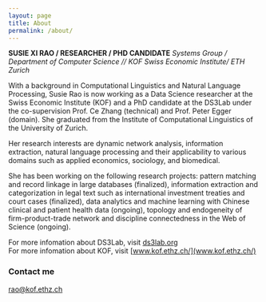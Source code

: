 ```yaml
---
layout: page
title: About
permalink: /about/
---
```


__SUSIE XI RAO / RESEARCHER / PHD CANDIDATE__
_Systems Group / Department of Computer Science // KOF Swiss Economic Institute/ ETH Zurich_

With a background in Computational Linguistics and Natural Language Processing, Susie Rao is now working as a Data Science researcher at the Swiss Economic Institute (KOF) and a PhD candidate at the DS3Lab under the co-supervision Prof. Ce Zhang (technical) and Prof. Peter Egger (domain). She graduated from the Institute of Computational Linguistics of the University of Zurich.

Her research interests are dynamic network analysis, information extraction, natural language processing and their applicability to various domains such as applied economics, sociology, and biomedical.

She has been working on the following research projects: pattern matching and record linkage in large databases (finalized), information extraction and categorization in legal text such as international investment treaties and court cases (finalized), data analytics and machine learning with Chinese clinical and patient health data (ongoing), topology and endogeneity of firm-product-trade network and discipline connectedness in the Web of Science (ongoing).

For more infomation about DS3Lab, visit [ds3lab.org](ds3lab.org)<br>
For more infomation about KOF, visit [www.kof.ethz.ch/](www.kof.ethz.ch/)

<!-- ### More Information

A place to include any other types of information that you'd like to include about yourself.-->

### Contact me

[rao@kof.ethz.ch](mailto:rao@kof.ethz.ch)